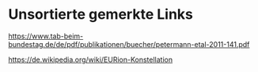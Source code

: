 # Unsortierte gemerkte Links

https://www.tab-beim-bundestag.de/de/pdf/publikationen/buecher/petermann-etal-2011-141.pdf

https://de.wikipedia.org/wiki/EURion-Konstellation
